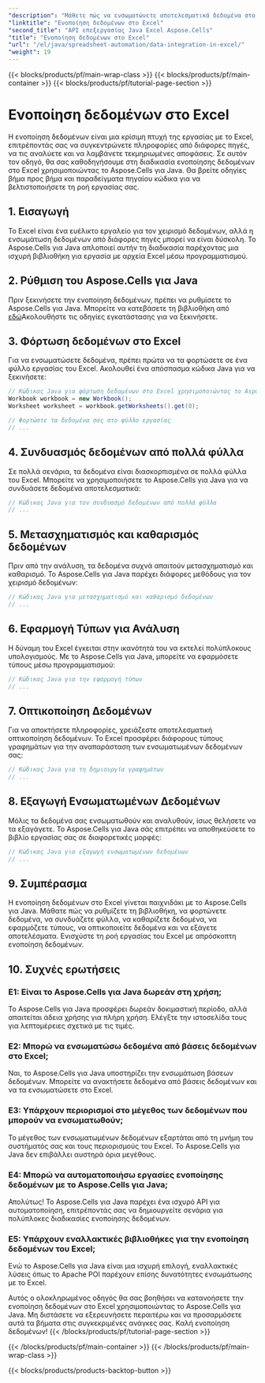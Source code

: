 ```yaml
---
"description": "Μάθετε πώς να ενσωματώνετε αποτελεσματικά δεδομένα στο Excel για καλύτερες πληροφορίες και λήψη αποφάσεων. Οδηγός βήμα προς βήμα με πηγαίο κώδικα χρησιμοποιώντας το Aspose.Cells για Java."
"linktitle": "Ενοποίηση δεδομένων στο Excel"
"second_title": "API επεξεργασίας Java Excel Aspose.Cells"
"title": "Ενοποίηση δεδομένων στο Excel"
"url": "/el/java/spreadsheet-automation/data-integration-in-excel/"
"weight": 19
---
```


{{< blocks/products/pf/main-wrap-class >}}
{{< blocks/products/pf/main-container >}}
{{< blocks/products/pf/tutorial-page-section >}}

# Ενοποίηση δεδομένων στο Excel


Η ενοποίηση δεδομένων είναι μια κρίσιμη πτυχή της εργασίας με το Excel, επιτρέποντάς σας να συγκεντρώνετε πληροφορίες από διάφορες πηγές, να τις αναλύετε και να λαμβάνετε τεκμηριωμένες αποφάσεις. Σε αυτόν τον οδηγό, θα σας καθοδηγήσουμε στη διαδικασία ενοποίησης δεδομένων στο Excel χρησιμοποιώντας το Aspose.Cells για Java. Θα βρείτε οδηγίες βήμα προς βήμα και παραδείγματα πηγαίου κώδικα για να βελτιστοποιήσετε τη ροή εργασίας σας.

## 1. Εισαγωγή

Το Excel είναι ένα ευέλικτο εργαλείο για τον χειρισμό δεδομένων, αλλά η ενσωμάτωση δεδομένων από διάφορες πηγές μπορεί να είναι δύσκολη. Το Aspose.Cells για Java απλοποιεί αυτήν τη διαδικασία παρέχοντας μια ισχυρή βιβλιοθήκη για εργασία με αρχεία Excel μέσω προγραμματισμού.

## 2. Ρύθμιση του Aspose.Cells για Java

Πριν ξεκινήσετε την ενοποίηση δεδομένων, πρέπει να ρυθμίσετε το Aspose.Cells για Java. Μπορείτε να κατεβάσετε τη βιβλιοθήκη από [εδώ](https://releases.aspose.com/cells/java/)Ακολουθήστε τις οδηγίες εγκατάστασης για να ξεκινήσετε.

## 3. Φόρτωση δεδομένων στο Excel

Για να ενσωματώσετε δεδομένα, πρέπει πρώτα να τα φορτώσετε σε ένα φύλλο εργασίας του Excel. Ακολουθεί ένα απόσπασμα κώδικα Java για να ξεκινήσετε:

```java
// Κώδικας Java για φόρτωση δεδομένων στο Excel χρησιμοποιώντας το Aspose.Cells
Workbook workbook = new Workbook();
Worksheet worksheet = workbook.getWorksheets().get(0);

// Φορτώστε τα δεδομένα σας στο φύλλο εργασίας
// ...
```

## 4. Συνδυασμός δεδομένων από πολλά φύλλα

Σε πολλά σενάρια, τα δεδομένα είναι διασκορπισμένα σε πολλά φύλλα του Excel. Μπορείτε να χρησιμοποιήσετε το Aspose.Cells για Java για να συνδυάσετε δεδομένα αποτελεσματικά:

```java
// Κώδικας Java για τον συνδυασμό δεδομένων από πολλά φύλλα
// ...
```

## 5. Μετασχηματισμός και καθαρισμός δεδομένων

Πριν από την ανάλυση, τα δεδομένα συχνά απαιτούν μετασχηματισμό και καθαρισμό. Το Aspose.Cells για Java παρέχει διάφορες μεθόδους για τον χειρισμό δεδομένων:

```java
// Κώδικας Java για μετασχηματισμό και καθαρισμό δεδομένων
// ...
```

## 6. Εφαρμογή Τύπων για Ανάλυση

Η δύναμη του Excel έγκειται στην ικανότητά του να εκτελεί πολύπλοκους υπολογισμούς. Με το Aspose.Cells για Java, μπορείτε να εφαρμόσετε τύπους μέσω προγραμματισμού:

```java
// Κώδικας Java για την εφαρμογή τύπων
// ...
```

## 7. Οπτικοποίηση Δεδομένων

Για να αποκτήσετε πληροφορίες, χρειάζεστε αποτελεσματική οπτικοποίηση δεδομένων. Το Excel προσφέρει διάφορους τύπους γραφημάτων για την αναπαράσταση των ενσωματωμένων δεδομένων σας:

```java
// Κώδικας Java για τη δημιουργία γραφημάτων
// ...
```

## 8. Εξαγωγή Ενσωματωμένων Δεδομένων

Μόλις τα δεδομένα σας ενσωματωθούν και αναλυθούν, ίσως θελήσετε να τα εξαγάγετε. Το Aspose.Cells για Java σάς επιτρέπει να αποθηκεύσετε το βιβλίο εργασίας σας σε διαφορετικές μορφές:

```java
// Κώδικας Java για εξαγωγή ενσωματωμένων δεδομένων
// ...
```

## 9. Συμπέρασμα

Η ενοποίηση δεδομένων στο Excel γίνεται παιχνιδάκι με το Aspose.Cells για Java. Μάθατε πώς να ρυθμίζετε τη βιβλιοθήκη, να φορτώνετε δεδομένα, να συνδυάζετε φύλλα, να καθαρίζετε δεδομένα, να εφαρμόζετε τύπους, να οπτικοποιείτε δεδομένα και να εξάγετε αποτελέσματα. Ενισχύστε τη ροή εργασίας του Excel με απρόσκοπτη ενοποίηση δεδομένων.

## 10. Συχνές ερωτήσεις

### Ε1: Είναι το Aspose.Cells για Java δωρεάν στη χρήση;

Το Aspose.Cells για Java προσφέρει δωρεάν δοκιμαστική περίοδο, αλλά απαιτείται άδεια χρήσης για πλήρη χρήση. Ελέγξτε την ιστοσελίδα τους για λεπτομέρειες σχετικά με τις τιμές.

### Ε2: Μπορώ να ενσωματώσω δεδομένα από βάσεις δεδομένων στο Excel;

Ναι, το Aspose.Cells για Java υποστηρίζει την ενσωμάτωση βάσεων δεδομένων. Μπορείτε να ανακτήσετε δεδομένα από βάσεις δεδομένων και να τα ενσωματώσετε στο Excel.

### Ε3: Υπάρχουν περιορισμοί στο μέγεθος των δεδομένων που μπορούν να ενσωματωθούν;

Το μέγεθος των ενσωματωμένων δεδομένων εξαρτάται από τη μνήμη του συστήματός σας και τους περιορισμούς του Excel. Το Aspose.Cells για Java δεν επιβάλλει αυστηρά όρια μεγέθους.

### Ε4: Μπορώ να αυτοματοποιήσω εργασίες ενοποίησης δεδομένων με το Aspose.Cells για Java;

Απολύτως! Το Aspose.Cells για Java παρέχει ένα ισχυρό API για αυτοματοποίηση, επιτρέποντάς σας να δημιουργείτε σενάρια για πολύπλοκες διαδικασίες ενοποίησης δεδομένων.

### Ε5: Υπάρχουν εναλλακτικές βιβλιοθήκες για την ενοποίηση δεδομένων του Excel;

Ενώ το Aspose.Cells για Java είναι μια ισχυρή επιλογή, εναλλακτικές λύσεις όπως το Apache POI παρέχουν επίσης δυνατότητες ενσωμάτωσης με το Excel.

Αυτός ο ολοκληρωμένος οδηγός θα σας βοηθήσει να κατανοήσετε την ενοποίηση δεδομένων στο Excel χρησιμοποιώντας το Aspose.Cells για Java. Μη διστάσετε να εξερευνήσετε περαιτέρω και να προσαρμόσετε αυτά τα βήματα στις συγκεκριμένες ανάγκες σας. Καλή ενοποίηση δεδομένων!
{{< /blocks/products/pf/tutorial-page-section >}}

{{< /blocks/products/pf/main-container >}}
{{< /blocks/products/pf/main-wrap-class >}}

{{< blocks/products/products-backtop-button >}}